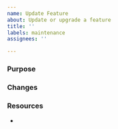 ```yaml
---
name: Update Feature
about: Update or upgrade a feature
title: ''
labels: maintenance
assignees: ''

---
```


### Purpose


### Changes


### Resources
- 

